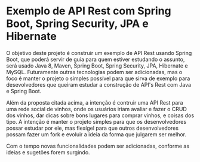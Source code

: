 # Exemplo de API Rest com Spring Boot, Spring Security, JPA e Hibernate

O objetivo deste projeto é construir um exemplo de API Rest usando Spring Boot, que poderá servir de guia para quem estiver estudando o assunto, será usado Java 8, Maven, Spring Boot, Spring Security, JPA, Hibernate e MySQL. Futuramente outras tecnologias podem ser adicionadas, mas o foco é manter o projeto o simples possível para que sirva de exemplo para desevolvedores que queiram estudar a construção de API's Rest com Java e Spring Boot.

Além da proposta citada acima, a intenção é contruir uma API Rest para uma rede social de vinhos, onde os usuários iriam avaliar e fazer o CRUD dos vinhos, dar dicas sobre bons lugares para comprar vinhos, e coisas dos tipo. A intenção é manter o projeto simples para que os desenvolvedores possar estudar por ele, mas flexígel para que outros desenvolvedores possam fazer um fork e evoluir a ideia da forma que julgarem ser melhor.

Com o tempo novas funcionalidades podem ser adicionadas, conforme as ideias e sugetões forem surgindo.
